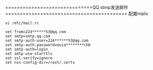 
==============================QQ stmp发送邮件==========================================
配置mailx
```
vi /etc/mail.rc

set from=224******53@qq.com
set smtp=smtp.qq.com
set smtp-auth-user=224******53@qq.com
set smtp-auth-password=euia********chb
set smtp-auth=login
set smtp-use-starttls
set ssl-verify=ignore
set nss-config-dir=/root/.certs
```
